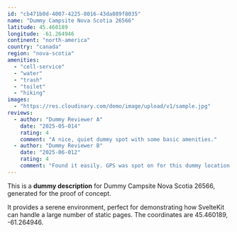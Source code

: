 ```yaml
---
id: "cb471b0d-4007-4225-8016-43da089f8035"
name: "Dummy Campsite Nova Scotia 26566"
latitude: 45.460189
longitude: -61.264946
continent: "north-america"
country: "canada"
region: "nova-scotia"
amenities:
  - "cell-service"
  - "water"
  - "trash"
  - "toilet"
  - "hiking"
images:
  - "https://res.cloudinary.com/demo/image/upload/v1/sample.jpg"
reviews:
  - author: "Dummy Reviewer A"
    date: "2025-05-014"
    rating: 4
    comment: "A nice, quiet dummy spot with some basic amenities."
  - author: "Dummy Reviewer B"
    date: "2025-06-012"
    rating: 4
    comment: "Found it easily. GPS was spot on for this dummy location."
---
```


This is a **dummy description** for Dummy Campsite Nova Scotia 26566, generated for the proof of concept.

It provides a serene environment, perfect for demonstrating how SvelteKit can handle a large number of static pages. The coordinates are 45.460189, -61.264946.
